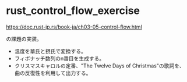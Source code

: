 # rust_control_flow_exercise

https://doc.rust-jp.rs/book-ja/ch03-05-control-flow.html

の課題の実装。

- 温度を華氏と摂氏で変換する。
- フィボナッチ数列のn番目を生成する。
- クリスマスキャロルの定番、"The Twelve Days of Christmas"の歌詞を、 曲の反復性を利用して出力する。
